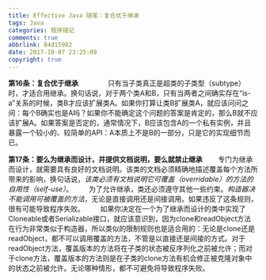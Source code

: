 ```yaml
---
title: Effective Java 随笔：复合优于继承
tags: Java
categories: 程序随记
comments: true
abbrlink: 84d15982
date: 2017-10-07 23:25:09
copyright: true
---
```

**第16条：复合优于继承**　　
　　只有当子类真正是超类的子类型（subtype）时，才适合用继承。换句话说，对于两个类A和B，只有当两者之间确实存在“is-a”关系的时候，类B才应该扩展类A。如果你打算让类B扩展类A，就应该问问之间：每个B确实也是A吗？如果你不能确定这个问题的答案是肯定的，那么B就不应该扩展A。如果答案是否定的，通常情况下，B应该包含A的一个私有实例，并且暴露一个较小的、较简单的API：A本质上不是B的一部分，只是它的实现细节而已。

**第17条：要么为继承而设计，并提供文档说明，要么就禁止继承**
　　专门为继承而设计，就需要具有良好的文档说明。该类的文档必须精确地描述覆盖每个方法所带来的影响，换句话说，*该类必须有文档说明它可覆盖（overridable）的方法的自用性（self-use）*。
　　为了允许继承，类还必须遵守其他一些约束。*构造器决不能调用可被覆盖的方法*，无论是直接调用还是间接调用。如果违反了这条规则，很有可能导致程序失败。
　　如果你决定在一个为了继承而设计的类中实现了Cloneable或者Serializable接口，就应该意识到，因为clone和readObject方法在行为非常类似于构造器，所以类似的限制规则也是适合用的：无论是clone还是readObject，都不可以调用覆盖的方法，不管是以直接还是间接的方式。对于readObject方法，覆盖版本的方法将在子类的状态被反序列化之前被允许；而对于clone方法，覆盖版本的方法则是在子类的clone方法有机会修正被克隆对象中的状态之前被允许。无论哪种情形，都不可避免将导致程序失败。
